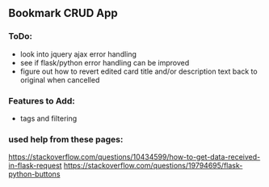 ## Bookmark CRUD App

### ToDo:
- look into jquery ajax error handling
- see if flask/python error handling can be improved
- figure out how to revert edited card title and/or description text back to original when cancelled

### Features to Add:
- tags and filtering

### used help from these pages:

https://stackoverflow.com/questions/10434599/how-to-get-data-received-in-flask-request
https://stackoverflow.com/questions/19794695/flask-python-buttons
